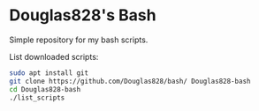 # Douglas828's Bash
Simple repository for my bash scripts.

List downloaded scripts:

```bash
sudo apt install git
git clone https://github.com/Douglas828/bash/ Douglas828-bash
cd Douglas828-bash
./list_scripts
```
